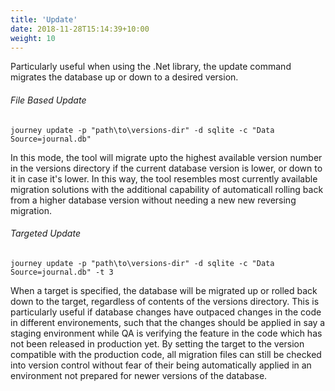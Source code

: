 ```yaml
---
title: 'Update'
date: 2018-11-28T15:14:39+10:00
weight: 10
---
```

Particularly useful when using the .Net library, the update command migrates the database up or down to a desired version.

###### File Based Update
```
journey update -p "path\to\versions-dir" -d sqlite -c "Data Source=journal.db"
```
In this mode, the tool will migrate upto the highest available version number in the versions directory if the current database version is lower, or down to it in case it's lower. In this way, the tool resembles most currently available migration solutions with the additional capability of automaticall rolling back from a higher database version without needing a new new reversing migration. 

###### Targeted Update
```
journey update -p "path\to\versions-dir" -d sqlite -c "Data Source=journal.db" -t 3
```
When a target is specified, the database will be migrated up or rolled back down to the target, regardless of contents of the versions directory. This is particularly useful if database changes have outpaced changes in the code in different environements, such that the changes should be applied in say a staging environment while QA is verifying the feature in the code which has not been released in production yet. By setting the target to the version compatible with the production code, all migration files can still be checked into version control without fear of their being automatically applied in an environment not prepared for newer versions of the database. 